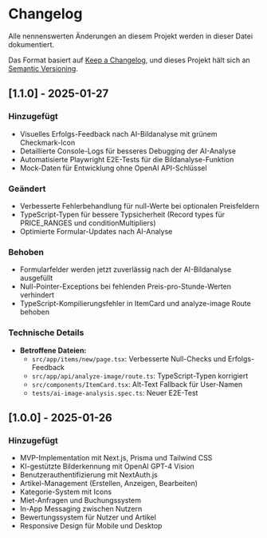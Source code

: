 # Changelog

Alle nennenswerten Änderungen an diesem Projekt werden in dieser Datei dokumentiert.

Das Format basiert auf [Keep a Changelog](https://keepachangelog.com/de/1.0.0/),
und dieses Projekt hält sich an [Semantic Versioning](https://semver.org/spec/v2.0.0.html).

## [1.1.0] - 2025-01-27

### Hinzugefügt
- Visuelles Erfolgs-Feedback nach AI-Bildanalyse mit grünem Checkmark-Icon
- Detaillierte Console-Logs für besseres Debugging der AI-Analyse
- Automatisierte Playwright E2E-Tests für die Bildanalyse-Funktion
- Mock-Daten für Entwicklung ohne OpenAI API-Schlüssel

### Geändert
- Verbesserte Fehlerbehandlung für null-Werte bei optionalen Preisfeldern
- TypeScript-Typen für bessere Typsicherheit (Record types für PRICE_RANGES und conditionMultipliers)
- Optimierte Formular-Updates nach AI-Analyse

### Behoben
- Formularfelder werden jetzt zuverlässig nach der AI-Bildanalyse ausgefüllt
- Null-Pointer-Exceptions bei fehlenden Preis-pro-Stunde-Werten verhindert
- TypeScript-Kompilierungsfehler in ItemCard und analyze-image Route behoben

### Technische Details
- **Betroffene Dateien:**
  - `src/app/items/new/page.tsx`: Verbesserte Null-Checks und Erfolgs-Feedback
  - `src/app/api/analyze-image/route.ts`: TypeScript-Typen korrigiert
  - `src/components/ItemCard.tsx`: Alt-Text Fallback für User-Namen
  - `tests/ai-image-analysis.spec.ts`: Neuer E2E-Test

## [1.0.0] - 2025-01-26

### Hinzugefügt
- MVP-Implementation mit Next.js, Prisma und Tailwind CSS
- KI-gestützte Bilderkennung mit OpenAI GPT-4 Vision
- Benutzerauthentifizierung mit NextAuth.js
- Artikel-Management (Erstellen, Anzeigen, Bearbeiten)
- Kategorie-System mit Icons
- Miet-Anfragen und Buchungssystem
- In-App Messaging zwischen Nutzern
- Bewertungssystem für Nutzer und Artikel
- Responsive Design für Mobile und Desktop